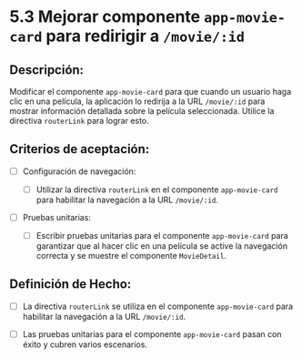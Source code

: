 # 5.3 Mejorar componente `app-movie-card` para redirigir a `/movie/:id`

## Descripción:

Modificar el componente `app-movie-card` para que cuando un usuario haga clic en una película, la aplicación lo redirija a la URL `/movie/:id` para mostrar información detallada sobre la película seleccionada. Utilice la directiva `routerLink` para lograr esto.

## Criterios de aceptación:

- [ ] Configuración de navegación:

     - [ ] Utilizar la directiva `routerLink` en el componente `app-movie-card` para habilitar la navegación a la URL `/movie/:id`.

- [ ] Pruebas unitarias:

     - [ ] Escribir pruebas unitarias para el componente `app-movie-card` para garantizar que al hacer clic en una película se active la navegación correcta y se muestre el componente `MovieDetail`.

## Definición de Hecho:

- [ ] La directiva `routerLink` se utiliza en el componente `app-movie-card` para habilitar la navegación a la URL `/movie/:id`.

- [ ] Las pruebas unitarias para el componente `app-movie-card` pasan con éxito y cubren varios escenarios.
